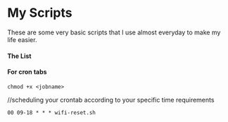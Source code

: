 # My Scripts

These are some very basic scripts that I use almost everyday to make my life easier. 

#### The List

#### For cron tabs

 `chmod +x <jobname>`
 
 //scheduling your crontab according to your specific time requirements
 
  `00 09-18 * * * wifi-reset.sh`



